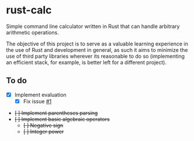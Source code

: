 # rust-calc

Simple command line calculator written in Rust that can handle arbitrary arithmetic operations.

The objective of this project is to serve as a valuable learning experience in the use of Rust and development in general, as such it aims to minimize the use of third party libraries wherever its reasonable to do so (implementing an efficient stack, for example, is better left for a different project).

## To do

- [X] Implement evaluation
  - [X] Fix issue [#1](/../../issues/1)
- ~~[ ] Implement parentheses parsing~~
- ~~[ ] Implement basic algebraic operators~~
  - ~~[ ] Negative sign~~
  - ~~[ ] Integer power~~
